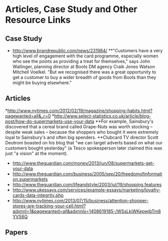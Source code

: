 Articles, Case Study and Other Resource Links
=============================================


Case Study
----------
* http://www.brandrepublic.com/news/231984/
  **"Customers have a very high level of engagement with the card programme, especially women who see the points as providing a treat for themselves," says John Wallinger, planning director at Boots DM agency Craik Jones Watson Mitchell Voelkel. "But we recognised there was a great opportunity to get a customer to buy a wider breadth of goods from Boots than they might be buying elsewhere."

Articles
--------
*http://www.nytimes.com/2012/02/19/magazine/shopping-habits.html?pagewanted=all&_r=0
*http://www.select-statistics.co.uk/article/blog-post/how-do-supermarkets-use-your-data
  **For example, Sainsbury's discovered that a cereal brand called Grape-Nuts was worth stocking – despite weak sales –    because the shoppers who bought it were extremely loyal to Sainsbury's and often big spenders.
  **Clubcard TV director Scott Deutrom boasted on his blog that "we can target adverts based on what our customers bought yesterday" (a Tesco spokesperson later claimed this was just "a vision" at the moment).

* http://www.theguardian.com/money/2013/jun/08/supermarkets-get-your-data
* http://www.theguardian.com/business/2005/sep/20/freedomofinformation.supermarkets
* http://www.theguardian.com/lifeandstyle/2003/jul/19/shopping.features
* http://www.ukessays.com/services/example-essays/marketing/loyalty-cards-data-integrity.php
* http://www.nytimes.com/2013/07/15/business/attention-shopper-stores-are-tracking-your-cell.html?adxnnl=1&pagewanted=all&adxnnlx=1408619185-/WSsLkiWKepwibTm8YVS6Q

Papers
------
